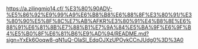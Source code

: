 https://a.zilingmio14.cf/,%E3%80%90ADV-%E5%86%92%E9%99%A9%E6%B8%B8%E6%88%8F%E3%80%91/%E3%80%90%E5%8F%8C%E7%AB%AFKR%E3%80%91%E4%B8%8E%E6%88%91%E6%81%8B%E7%88%B1%E7%9A%84%E5%BA%9F%E6%9F%B4%E5%B0%8F%E6%81%B6%E9%AD%94/README.md?sign=YxEk6Ooqw8-qN1uQ-OlaSl_EdqOJXzUPOykCCnJUdg0%3D%3A0